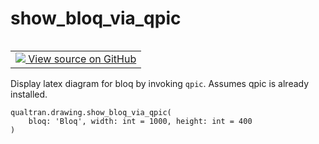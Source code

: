 # show_bloq_via_qpic


<table class="tfo-notebook-buttons tfo-api nocontent" align="left">
<td>
  <a target="_blank" href="https://github.com/quantumlib/Qualtran/blob/main/qualtran/drawing/_show_funcs.py#L94-L101">
    <img src="https://www.tensorflow.org/images/GitHub-Mark-32px.png" />
    View source on GitHub
  </a>
</td>
</table>



Display latex diagram for bloq by invoking `qpic`. Assumes qpic is already installed.


<pre class="devsite-click-to-copy prettyprint lang-py tfo-signature-link">
<code>qualtran.drawing.show_bloq_via_qpic(
    bloq: 'Bloq', width: int = 1000, height: int = 400
)
</code></pre>



<!-- Placeholder for "Used in" -->
